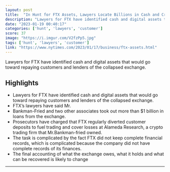 ```yaml
---
layout: post
title:  "In Hunt for FTX Assets, Lawyers Locate Billions in Cash and Crypto"
description: "Lawyers for FTX have identified cash and digital assets that would go toward repaying customers and lenders of the collapsed exchange."
date: "2023-01-19 00:40:17"
categories: ['hunt', 'lawyers', 'customer']
score: 37
image: "https://i.imgur.com/V2fzPp5.jpg"
tags: ['hunt', 'lawyers', 'customer']
link: "https://www.nytimes.com/2023/01/17/business/ftx-assets.html"
---
```


Lawyers for FTX have identified cash and digital assets that would go toward repaying customers and lenders of the collapsed exchange.

## Highlights

- Lawyers for FTX have identified cash and digital assets that would go toward repaying customers and lenders of the collapsed exchange.
- FTX’s lawyers have said Mr.
- Bankman-Fried and two other associates took out more than $1 billion in loans from the exchange.
- Prosecutors have charged that FTX regularly diverted customer deposits to fuel trading and cover losses at Alameda Research, a crypto trading firm that Mr.Bankman-fried owned.
- The task is complicated by the fact FTX did not keep complete financial records, which is complicated because the company did not have complete records of its finances.
- The final accounting of what the exchange owes, what it holds and what can be recovered is likely to change

---
